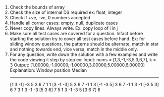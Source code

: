 1. Check the bounds of array
2. Check the size of internal DS required ex: float, integer
3. Check if +ve, -ve, 0 numbers accepted
4. Handle all corner cases: empty, null, duplicate cases
5. Never copy lines. Always write. Ex: copy loop of i in j
6. Make sure all test cases are covered for a question. Infact before starting the solution try to cover all test cases 
   before hand. Ex: for sliding window questions, the patterns should be alternate, match in star and nothing towards 
   end, vice versa, match in the middle only.
7. For any question, write down the solution with a few examples and write the code viewing it step by step
   ex: Input: nums = [1,3,-1,-3,5,3,6,7], k = 3
   Output: [1.00000,-1.00000,-1.00000,3.00000,5.00000,6.00000]
   Explanation:
   Window position                Median
   ---------------                -----
   [1  3  -1] -3  5  3  6  7        1
   1 [3  -1  -3] 5  3  6  7       -1
   1  3 [-1  -3  5] 3  6  7       -1
   1  3  -1 [-3  5  3] 6  7        3
   1  3  -1  -3 [5  3  6] 7        5
   1  3  -1  -3  5 [3  6  7]       6


